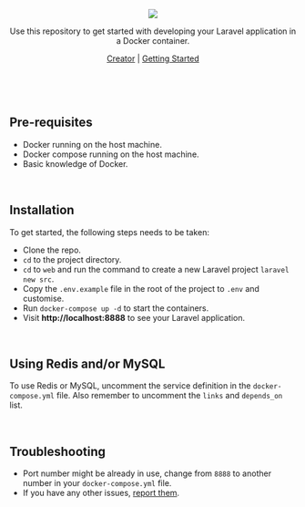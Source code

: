 <p align="center"><img src="https://cloud.githubusercontent.com/assets/807318/22915144/7659b1ce-f275-11e6-8821-21c89ceb30b5.png" /></p>
<p align="center">Use this repository to get started with developing your Laravel application in a Docker container.</p>
<p align="center"><a href="https://neoighodaro.com">Creator</a> | <a href="https://scotch.io/tutorials/get-started-running-laravel-in-a-docker-container">Getting Started</a></p>

<p>&nbsp;</p>
<p>&nbsp;</p>

## Pre-requisites

- Docker running on the host machine.
- Docker compose running on the host machine.
- Basic knowledge of Docker.

<p>&nbsp;</p>

## Installation

To get started, the following steps needs to be taken:

- Clone the repo.
- `cd` to the project directory.
- `cd` to `web` and run the command to create a new Laravel project `laravel new src`.
- Copy the `.env.example` file in the root of the project to `.env` and customise.
- Run `docker-compose up -d` to start the containers.
- Visit **http://localhost:8888** to see your Laravel application.

<p>&nbsp;</p>

## Using Redis and/or MySQL

To use Redis or MySQL, uncomment the service definition in the `docker-compose.yml` file. Also remember to uncomment the `links` and `depends_on` list.

<p>&nbsp;</p>

## Troubleshooting

- Port number might be already in use, change from `8888` to another number in your `docker-compose.yml` file.
- If you have any other issues, [report them](https://github.com/neoighodaro/laravel-docker/issues).
